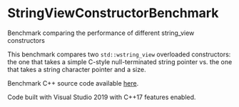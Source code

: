 # StringViewConstructorBenchmark
Benchmark comparing the performance of different string_view constructors

This benchmark compares two `std::wstring_view` overloaded constructors: the one that takes a simple C-style null-terminated string pointer vs. the one that takes a string character pointer and a size.

Benchmark C++ source code available [here](StringViewCreationBenchmark/StringViewCreationBenchmark/StringViewCreationBenchmark.cpp).

Code built with Visual Studio 2019 with C++17 features enabled.

